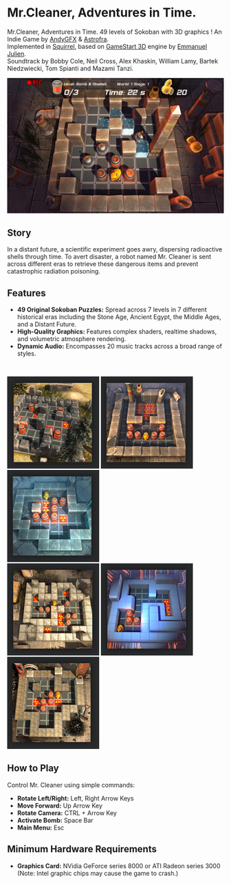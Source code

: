 # Mr.Cleaner, Adventures in Time.

Mr.Cleaner, Adventures in Time. 49 levels of Sokoban with 3D graphics ! An Indie Game by [AndyGFX](https://github.com/AndyGFX) &amp; [Astrofra](https://github.com/astrofra). <br>
Implemented in [Squirrel](https://github.com/albertodemichelis/squirrel), based on [GameStart 3D](https://www.youtube.com/@GameStart3D/videos) engine by [Emmanuel Julien](https://github.com/ejulien/). <br>
Soundtrack by Bobby Cole, Neil Cross, Alex Khaskin, William Lamy, Bartek Niedzwiecki, Tom Spianti and Mazami Tanzi. 

![screenshot](img/screen_04.jpg)

## Story

In a distant future, a scientific experiment goes awry, dispersing radioactive shells through time. To avert disaster, a robot named Mr. Cleaner is sent across different eras to retrieve these dangerous items and prevent catastrophic radiation poisoning.

## Features

- **49 Original Sokoban Puzzles:** Spread across 7 levels in 7 different historical eras including the Stone Age, Ancient Egypt, the Middle Ages, and a Distant Future.
- **High-Quality Graphics:** Features complex shaders, realtime shadows, and volumetric atmosphere rendering.
- **Dynamic Audio:** Encompasses 20 music tracks across a broad range of styles.

<br>

![Preview 0](img/thumb_era_00.jpg)
![Preview 1](img/thumb_era_01.jpg)
![Preview 2](img/thumb_era_02.jpg)
<br>
![Preview 3](img/thumb_era_03.jpg)
![Preview 4](img/thumb_era_04.jpg)
![Preview 5](img/thumb_era_05.jpg)

## How to Play

Control Mr. Cleaner using simple commands:
- **Rotate Left/Right:** Left, Right Arrow Keys
- **Move Forward:** Up Arrow Key
- **Rotate Camera:** CTRL + Arrow Key
- **Activate Bomb:** Space Bar
- **Main Menu:** Esc

## Minimum Hardware Requirements

- **Graphics Card:** NVidia GeForce series 8000 or ATI Radeon series 3000 (Note: Intel graphic chips may cause the game to crash.)
